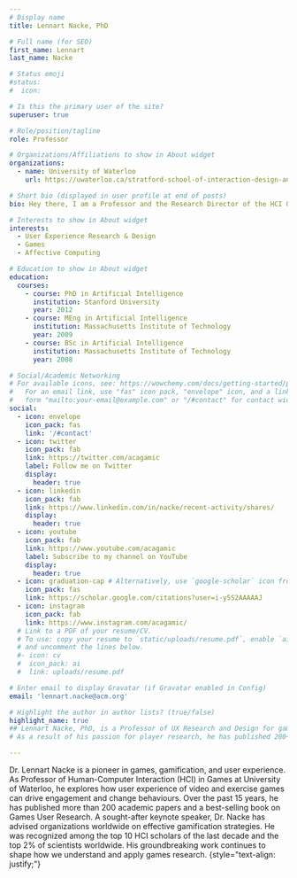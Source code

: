 ```yaml
---
# Display name
title: Lennart Nacke, PhD

# Full name (for SEO)
first_name: Lennart
last_name: Nacke

# Status emoji
#status:
#  icon: 

# Is this the primary user of the site?
superuser: true

# Role/position/tagline
role: Professor

# Organizations/Affiliations to show in About widget
organizations:
  - name: University of Waterloo
    url: https://uwaterloo.ca/stratford-school-of-interaction-design-and-business/

# Short bio (displayed in user profile at end of posts)
bio: Hey there, I am a Professor and the Research Director of the HCI Games Group at the University of Waterloo in Canada. I am a world-leading expert on what makes games engaging and how we can use them to improve products, systems, and services.  My research is widely discussed and recognized by the New Yorker, Forbes, MIT Technology Review, CTV News, New Scientist, The Daily Mail, PC Gamer Magazine, and elsewhere. I have edited a textbook on Games User Research and authored hundreds of academic articles in gamification, user experience research, human-computer interaction, and game design.

# Interests to show in About widget
interests:
  - User Experience Research & Design
  - Games
  - Affective Computing

# Education to show in About widget
education:
  courses:
    - course: PhD in Artificial Intelligence
      institution: Stanford University
      year: 2012
    - course: MEng in Artificial Intelligence
      institution: Massachusetts Institute of Technology
      year: 2009
    - course: BSc in Artificial Intelligence
      institution: Massachusetts Institute of Technology
      year: 2008

# Social/Academic Networking
# For available icons, see: https://wowchemy.com/docs/getting-started/page-builder/#icons
#   For an email link, use "fas" icon pack, "envelope" icon, and a link in the
#   form "mailto:your-email@example.com" or "/#contact" for contact widget.
social:
  - icon: envelope
    icon_pack: fas
    link: '/#contact'
  - icon: twitter
    icon_pack: fab
    link: https://twitter.com/acagamic
    label: Follow me on Twitter
    display:
      header: true
  - icon: linkedin
    icon_pack: fab
    link: https://www.linkedin.com/in/nacke/recent-activity/shares/
    display:
      header: true
  - icon: youtube
    icon_pack: fab
    link: https://www.youtube.com/acagamic
    label: Subscribe to my channel on YouTube
    display:
      header: true
  - icon: graduation-cap # Alternatively, use `google-scholar` icon from `ai` icon pack
    icon_pack: fas
    link: https://scholar.google.com/citations?user=i-y5S2AAAAAJ
  - icon: instagram
    icon_pack: fab
    link: https://www.instagram.com/acagamic/
  # Link to a PDF of your resume/CV.
  # To use: copy your resume to `static/uploads/resume.pdf`, enable `ai` icons in `params.yaml`,
  # and uncomment the lines below.
  #- icon: cv
  #  icon_pack: ai
  #  link: uploads/resume.pdf

# Enter email to display Gravatar (if Gravatar enabled in Config)
email: 'lennart.nacke@acm.org'

# Highlight the author in author lists? (true/false)
highlight_name: true
## Lennart Nacke, PhD, is a Professor of UX Research and Design for games with two decades of successful experience researching games and gamification. He specializes in the cognitive and emotional aspects of player experience in video games.
# As a result of his passion for player research, he has published 200+ papers, was recognized as one of 10 HCI scholars of the last decade and listed among the 2% of scientists worldwide based on citations and application of his research.

---
```


Dr. Lennart Nacke is a pioneer in games, gamification, and user experience. As Professor of Human-Computer Interaction (HCI) in Games at University of Waterloo, he explores how user experience of video and exercise games can drive engagement and change behaviours. Over the past 15 years, he has published more than 200 academic papers and a best-selling book on Games User Research. A sought-after keynote speaker, Dr. Nacke has advised organizations worldwide on effective gamification strategies. He was recognized among the top 10 HCI scholars of the last decade and the top 2% of scientists worldwide. His groundbreaking work continues to shape how we understand and apply games research.
{style="text-align: justify;"}
